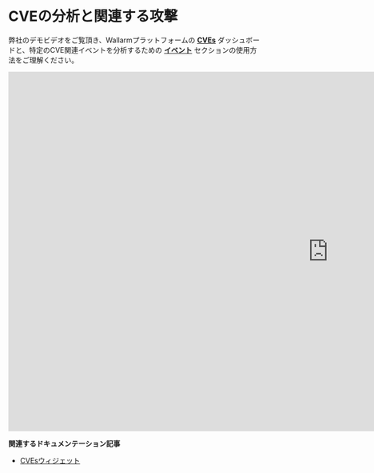 # CVEの分析と関連する攻撃

弊社のデモビデオをご覧頂き、Wallarmプラットフォームの [**CVEs**](../user-guides/dashboards/threat-prevention.md#cves) ダッシュボードと、特定のCVE関連イベントを分析するための [**イベント**](../user-guides/events/check-attack.md) セクションの使用方法をご理解ください。

<!-- ## ダッシュボードにおける検出イベントの統計情報の表示

<div class="video-wrapper">
  <iframe width="1280" height="720" src="https://www.youtube.com/embed/6KBn59aGFxQ" frameborder="0" allow="accelerometer; autoplay; encrypted-media; gyroscope; picture-in-picture" allowfullscreen></iframe>
</div>

**関連するドキュメンテーション記事**

* [脅威防止ダッシュボード](../user-guides/dashboards/threat-prevention.md)

## イベントタイプの概要

<div class="video-wrapper">
  <iframe width="1280" height="720" src="https://www.youtube.com/embed/rhigX3DEoZ8" frameborder="0" allow="accelerometer; autoplay; encrypted-media; gyroscope; picture-in-picture" allowfullscreen></iframe>
</div>

**関連するドキュメンテーション記事**

* [Wallarmコンソールでのイベント確認](../user-guides/events/check-attack.md)
* [フィルタリングノードにより検出された攻撃の分析](../user-guides/events/analyze-attack.md)
* [フィルタリングノードにより検出された脆弱性の分析](../user-guides/vulnerabilities.md)

## フィルタリングノードにより検出された攻撃の分析

<div class="video-wrapper">
  <iframe width="1280" height="720" src="https://www.youtube.com/embed/spD3BnI6fq4" frameborder="0" allow="accelerometer; autoplay; encrypted-media; gyroscope; picture-in-picture" allowfullscreen></iframe>
</div>

----------

<div class="video-wrapper">
  <iframe width="1280" height="720" src="https://www.youtube.com/embed/PWyDrQTfN0Y" frameborder="0" allow="accelerometer; autoplay; encrypted-media; gyroscope; picture-in-picture" allowfullscreen></iframe>
</div>

**関連するドキュメンテーション記事**

* [Wallarmコンソールでのイベント確認](../user-guides/events/check-attack.md)
* [フィルタリングノードにより検出された攻撃の分析](../user-guides/events/analyze-attack.md)
* [フィルタリングノードにより検出された脆弱性の分析](../user-guides/vulnerabilities.md) -->

<div class="video-wrapper">
  <iframe width="1280" height="720" src="https://www.youtube.com/embed/74s1_X_rhp0" frameborder="0" allow="accelerometer; autoplay; encrypted-media; gyroscope; picture-in-picture" allowfullscreen></iframe>
</div>

**関連するドキュメンテーション記事**

* [CVEsウィジェット](../user-guides/dashboards/threat-prevention.md#cves)